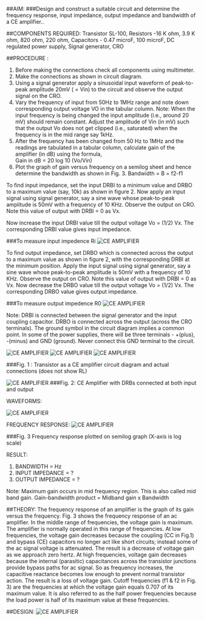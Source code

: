##AIM:
###Design and construct a suitable circuit and determine the frequency response, input  impedance, output impedance and  bandwidth of a CE amplifier..

##COMPONENTS REQUIRED:
 Transistor SL-100, Resistors -16 K ohm, 3.9 K ohm, 820 ohm, 220 ohm, Capacitors - 0.47 microF, 100 microF, DC regulated power supply, Signal generator, CRO

##PROCEDURE :
1.	Before making the connections check all components using multimeter.
2.	Make the connections as shown in circuit diagram.
3.	Using a signal generator apply a sinusoidal input waveform of peak-to-peak amplitude 20mV ( = Vin) to the circuit and observe the output signal on the CRO.
4.	Vary the frequency of input from 50Hz to 1MHz range and note down corresponding output voltage VO in the tabular column.
Note: When the input frequency is being changed the input amplitude (i.e., around 20 mV) should remain constant.
Adjust the amplitude of Vin (in mV) such that the output Vo does not get clipped (i.e., saturated) when the frequency is in the mid range say 1kHz.
5.	After the frequency has been changed from 50 Hz to 1MHz and the readings are tabulated in a tabular column, calculate gain of the amplifier (in dB) using the formula,  
Gain in dB = 20 log 10 (Vo/Vin)
6.	Plot the graph of gain versus frequency on a semilog sheet and hence determine the bandwidth as shown in Fig. 3. Bandwidth = B = f2-f1

To find input impedance, set the input DRBI to a minimum value and DRBO to a maximum value (say, 10k) as shown in figure 2. Now apply an input signal using signal generator, say a sine wave whose peak-to-peak amplitude is 50mV with a frequency of 10 KHz. Observe the output on CRO. Note this value of output with DRBI = 0 as Vx.

Now increase the input DRBI value till the output voltage Vo = (1/2) Vx. The corresponding DRBI value gives input impedance.


###To measure input impedence Ri
  ![CE AMPLIFIER](ce1.png)



To find output impedance, set DRBO which is connected across the output to a maximum value as shown in figure 2, with the corresponding DRBI at the minimum position. Apply the input signal using signal generator, say a sine wave whose peak-to-peak amplitude is 50mV with a frequency of 10 KHz. Observe the output on CRO. Note this value of output with DRBI = 0 as Vx. Now decrease the DRBO value till the output voltage Vo = (1/2) Vx. The corresponding DRBO value gives output impedance. 

###To measure output impedence R0
 ![CE AMPLIFIER](ce2.png)
 
Note: DRBI is connected between the signal generator and the input coupling capacitor. DRBO is connected across the output (across the CRO terminals).
The ground symbol in the circuit diagram implies a common point. In some of the power supplies, there will be three terminals - +(plus), -(minus) and GND (ground). Never connect this GND terminal to the circuit.
 
![CE AMPLIFIER](cetab.png)
![CE AMPLIFIER](ce3.png)
![CE AMPLIFIER](ce4.png)

###Fig. 1 : Transistor  as a CE  amplifier circuit diagram and actual connections (does not show RL) 
 
![CE AMPLIFIER](ce5.png)
###Fig. 2: CE Amplifier with DRBs connected at both input and output

WAVEFORMS:

![CE AMPLIFIER](ce6.png)


FREQUENCY RESPONSE:
![CE AMPLIFIER](ce7.png)

###Fig. 3 Frequency response plotted on semilog graph (X-axis is log scale)

RESULT:
1. BANDWIDTH  =    Hz
2. INPUT IMPEDANCE =  ?
3. OUTPUT IMPEDANCE = ?

Note: Maximum gain occurs in mid frequency region. This is also called mid band gain.
Gain-bandwidth product = Midband gain x Bandwidth

##THEORY:
The frequency response of an amplifier is the graph of its gain versus the frequency. Fig. 3 shows the frequency response of an ac amplifier. In the middle range of frequencies, the voltage gain is maximum. The amplifier is normally operated in this range of frequencies. At low frequencies, the voltage gain decreases because the coupling (CC in Fig.1) and bypass (CE) capacitors no longer act like short circuits; instead some of the ac signal voltage is attenuated. The result is a decrease of voltage gain as we approach zero hertz. At high frequencies, voltage gain decreases because the internal (parasitic) capacitances across the transistor junctions provide bypass paths for ac signal. So as frequency increases, the capacitive reactance becomes low enough to prevent normal transistor action. The result is a loss of voltage gain.
Cutoff frequencies (f1 & f2 in Fig. 3) are the frequencies at which the voltage gain equals 0.707 of its maximum value.   It is also referred to as the half power frequencies because the load power is half of its maximum value at these frequencies.

##DESIGN:
 ![CE AMPLIFIER](cedes.png)
 
